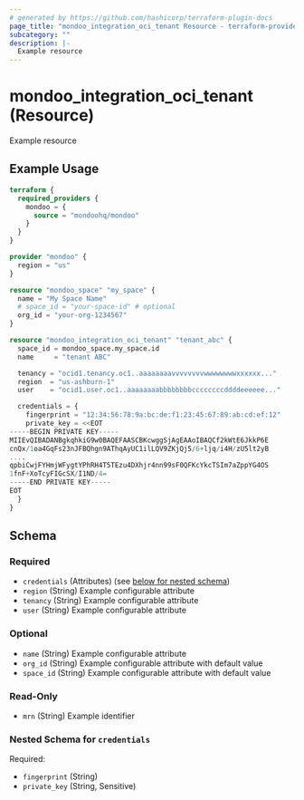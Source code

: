 ```yaml
---
# generated by https://github.com/hashicorp/terraform-plugin-docs
page_title: "mondoo_integration_oci_tenant Resource - terraform-provider-mondoo"
subcategory: ""
description: |-
  Example resource
---
```


# mondoo_integration_oci_tenant (Resource)

Example resource

## Example Usage

```terraform
terraform {
  required_providers {
    mondoo = {
      source = "mondoohq/mondoo"
    }
  }
}

provider "mondoo" {
  region = "us"
}

resource "mondoo_space" "my_space" {
  name = "My Space Name"
  # space_id = "your-space-id" # optional
  org_id = "your-org-1234567"
}

resource "mondoo_integration_oci_tenant" "tenant_abc" {
  space_id = mondoo_space.my_space.id
  name     = "tenant ABC"

  tenancy = "ocid1.tenancy.oc1..aaaaaaaavvvvvvvvwwwwwwwwxxxxxx..."
  region  = "us-ashburn-1"
  user    = "ocid1.user.oc1..aaaaaaaabbbbbbbbccccccccddddeeeeee..."

  credentials = {
    fingerprint = "12:34:56:78:9a:bc:de:f1:23:45:67:89:ab:cd:ef:12"
    private_key = <<EOT
-----BEGIN PRIVATE KEY-----
MIIEvQIBADANBgkqhkiG9w0BAQEFAASCBKcwggSjAgEAAoIBAQCf2kWtE6JkkP6E
cnQx/1oa4GqFs23nJFBQhgn9AThqAyUC1ilLQV9ZKjQj5/6+ljq/i4H/zU5lt2yB
....
qpbiCwjFYHmjWFygtYPhRH4T5TEzu4DXhjr4nn99sF0QFKcYkcTSIm7aZppYG4OS
1fnF+XoTcyFIGcSX/I1ND/4=
-----END PRIVATE KEY-----
EOT
  }
}
```

<!-- schema generated by tfplugindocs -->
## Schema

### Required

- `credentials` (Attributes) (see [below for nested schema](#nestedatt--credentials))
- `region` (String) Example configurable attribute
- `tenancy` (String) Example configurable attribute
- `user` (String) Example configurable attribute

### Optional

- `name` (String) Example configurable attribute
- `org_id` (String) Example configurable attribute with default value
- `space_id` (String) Example configurable attribute with default value

### Read-Only

- `mrn` (String) Example identifier

<a id="nestedatt--credentials"></a>
### Nested Schema for `credentials`

Required:

- `fingerprint` (String)
- `private_key` (String, Sensitive)
